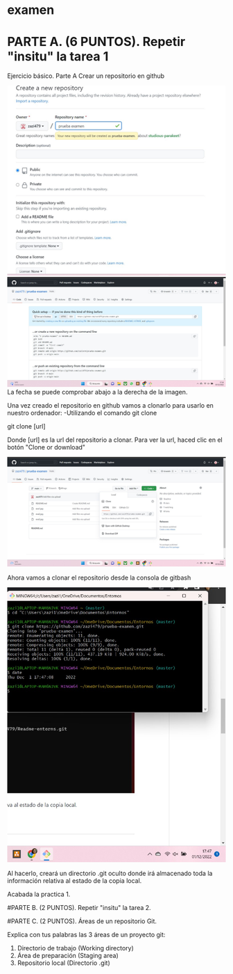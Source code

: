 # examen

# PARTE A. (6 PUNTOS). Repetir "insitu" la tarea 1

Ejercicio básico. Parte A
Crear un repositorio en github

![](https://github.com/zazi479/prueba-examen/blob/d8f65ec1c56e3881ad3a64bfa994b24b3c6dab11/exa1.jpg)
![](https://github.com/zazi479/prueba-examen/blob/d8f65ec1c56e3881ad3a64bfa994b24b3c6dab11/exa2.jpg)
La fecha se puede comprobar abajo a la derecha de la imagen.

Una vez creado el repositorio en github vamos a clonarlo para usarlo en nuestro ordenador: -Utilizando el comando git clone

git clone [url]

Donde [url] es la url del repositorio a clonar. Para ver la url, haced clic en el botón "Clone or download"

![](https://github.com/zazi479/examen/blob/c82a68b1b65036a301ba923f07317f540fbfa5f6/exa5.jpg)

Ahora vamos a clonar el repositorio desde la consola de gitbash

![](https://github.com/zazi479/examen/blob/b062853323c67f439f3a4c1603c320c6abf9799b/exa6.jpg)

Al hacerlo, creará un directorio .git oculto donde irá almacenado toda la información relativa al estado de la copia local.

Acabada la practica 1.

#PARTE B. (2 PUNTOS). Repetir "insitu" la tarea 2.

#PARTE C. (2 PUNTOS). Áreas de un repositorio Git.

Explica con tus palabras las 3 áreas de un proyecto git:

1. Directorio de trabajo (Working directory)
2. Área de preparación (Staging area)
3. Repositorio local (Directorio .git)

![]()

![]()
![]()
![]()
![]()
![]()
